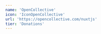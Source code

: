 ```yaml
---
name: 'OpenCollective'
icon: 'IconOpenCollective'
url: 'https://opencollective.com/nuxtjs'
tier: 'Donations'
---
```

